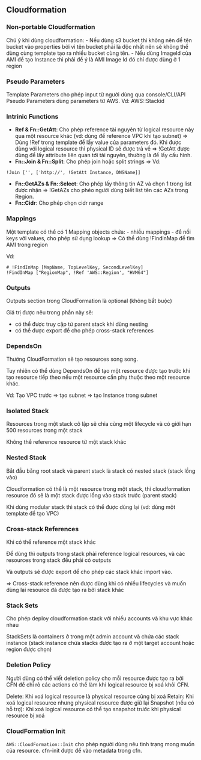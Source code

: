 ## Cloudformation 

### Non-portable Cloudformation
Chú ý khi dùng cloudformation:
    - Nếu dùng s3 bucket thì không nên để tên bucket vào properties bởi vì tên bucket phải là độc nhất nên sẽ không thể dùng cùng template tạo ra nhiều bucket cùng tên.
    - Nếu dùng ImageId của AMI để tạo Instance thì phải để ý là AMI Image Id đó chỉ được dùng ở 1 region 

### Pseudo Parameters
Template Parameters cho phép input từ người dùng qua console/CLI/API
Pseudo Parameters dùng parameters từ AWS. Vd: AWS::Stackid

### Intrínic Functions
- **Ref & Fn::GetAtt**: Cho phép reference tài nguyên từ logical resource này qua một resource khác (vd: dùng để reference VPC khi tạo subnet)
=> Dùng !Ref trong template để lấy value của parameters đó. Khi được dùng với logical resource thì physical ID sẽ được trả về
=> !GetAtt được dùng để lấy attribute liên quan tới tài nguyên, thường là để lấy cấu hình. 
- **Fn::Join & Fn::Split**: Cho phép join hoặc split strings
=> Vd:

```
!Join ['', ['http://', !GetAtt Instance, DNSName]]
```
- **Fn::GetAZs & Fn::Select**: Cho phép lấy thông tin AZ và chọn 1 trong list được nhận
=> !GetAZs cho phéo người dùng biết list tên các AZs trong Region.
- **Fn::Cidr**: Cho phép chọn cidr range

### Mappings
Một template có thể có 1 Mapping objects chứa:
    - nhiều mappings
    - để nối keys với values, cho phép sử dụng lookup
=> Có thể dùng !FindinMap để tìm AMI trong region

Vd:

```
# !FindInMap [MapName, TopLevelKey, SecondLevelKey]
!FindInMap ["RegionMap", !Ref 'AWS::Region', "HVM64"]
```

### Outputs

Outputs section trong CloudFormation là optional (không bắt buộc)

Giá trị được nêu trong phần này sẽ:
- có thể được truy cập từ parent stack khi dùng nesting
- có thể được export để cho phép cross-stack references



### DependsOn
Thường CloudFormation sẽ tạo resources song song. 

Tuy nhiên có thể dùng DependsOn để tạo một resource được tạo trước khi tạo resource tiếp theo nếu một resource cần phụ thuộc theo một resource khác. 

Vd: Tạo VPC trước => tạo subnet => tạo Instance trong subnet

### Isolated Stack

Resources trong một stack cô lập sẽ chia cùng một lifecycle và có giới hạn 500 resources trong một stack 

Không thể reference resource từ một stack khác

### Nested Stack
Bắt đầu bằng root stack và parent stack là stack có nested stack (stack lồng vào)

Cloudformation có thể là một resource trong một stack, thì cloudformation resource đó sẽ là một stack được lồng vào stack trước (parent stack)

Khi dùng modular stack thì stack có thể được dùng lại (vd: dùng một template để tạo VPC)

### Cross-stack References

Khi có thể reference một stack khác 

Để dùng thì outputs trong stack phải reference logical resources, và các resources trong stack đều phải có outputs

Và outputs sẽ được export để cho phép các stack khác import vào. 

=> Cross-stack reference nên được dùng khi có nhiều lifecycles và muốn dùng lại resource đã được tạo ra bởi stack khác

### Stack Sets
Cho phép deploy cloudformation stack với nhiều accounts và khu vực khác nhau

StackSets là containers ở trong một admin account và chứa các stack instance (stack instance chứa stacks được tạo ra ở một target account hoặc region được chọn)

### Deletion Policy 

Người dùng có thể viết deletion policy cho mỗi resource được tạo ra bởi CFN để chỉ rỏ các actions có thể làm khi logical resource bị xoá khỏi CFN. 

Delete: Khi xoá logical resource là physical resource cũng bị xoá
Retain: Khi xoá logical resource nhưng physical resource được giữ lại 
Snapshot (nếu có hỗ trợ): Khi xoá logical resource có thể tạo snapshot trước khi physical resource bị xoá

### CloudFormation Init
`AWS::CloudFormation::Init` cho phép người dùng nêu tình trạng mong muốn của resource. cfn-init được để vào metadata trong cfn. 

